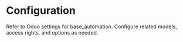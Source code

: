 # Configuration

Refer to Odoo settings for base_automation. Configure related models, access rights, and options as needed.
